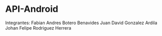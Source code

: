# API-Android

Integrantes: 
Fabian Andres Botero Benavides
Juan David Gonzalez Ardila
Johan Felipe Rodriguez Herrera
